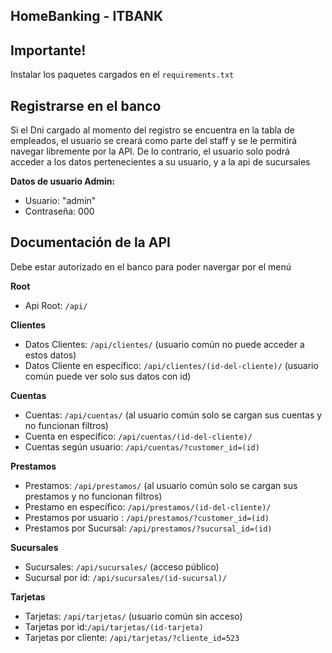 ## HomeBanking - ITBANK
## **Importante!**
Instalar los paquetes cargados en el `requirements.txt`

## Registrarse en el banco
Si el Dni cargado al momento del registro se encuentra en la tabla de empleados, el usuario se creará como parte del staff y se le permitirá navegar libremente por la API. De lo contrario, el usuario solo podrá acceder a los datos pertenecientes a su usuario, y a la api de sucursales

**Datos de usuario Admin:**
- Usuario: "admin"
- Contraseña: 000
## Documentación de la API
Debe estar autorizado en el banco para poder navergar por el menú

**Root**
- Api Root: `/api/`

**Clientes**
- Datos Clientes: `/api/clientes/`
  (usuario común no puede acceder a estos datos)
- Datos Cliente en específico: `/api/clientes/(id-del-cliente)/` 
(usuario común puede ver solo sus datos con id)

**Cuentas**
- Cuentas: `/api/cuentas/` (al usuario común solo se cargan sus cuentas y no funcionan filtros)
- Cuenta en específico: `/api/cuentas/(id-del-cliente)/`
- Cuentas según usuario: `/api/cuentas/?customer_id=(id)`

**Prestamos**
- Prestamos: `/api/prestamos/` (al usuario común solo se cargan sus prestamos y no funcionan filtros)
- Prestamo en específico: `/api/prestamos/(id-del-cliente)/`
- Prestamos por usuario : `/api/prestamos/?customer_id=(id)`
- Prestamos por Sucursal: `/api/prestamos/?sucursal_id=(id)`

**Sucursales**
- Sucursales: `/api/sucursales/`
  (acceso público)
- Sucursal por id: `/api/sucursales/(id-sucursal)/`

**Tarjetas**
- Tarjetas: `/api/tarjetas/`
(usuario común sin acceso)
- Tarjetas por id:`/api/tarjetas/(id-tarjeta)`
- Tarjetas por cliente: `/api/tarjetas/?cliente_id=523`